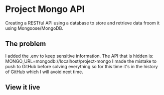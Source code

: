 # Project Mongo API

Creating a RESTful API using a database to store and retrieve data froom it using Mongoose/MongoDB.

## The problem

I added the .env to keep sensitive information. The API that is hidden is:
MONGO_URL=mongodb://localhost/project-mongo I made the mistake to push to GitHub before solving everything so for this time it's in the history of GitHub which I will avoid next time.

## View it live



